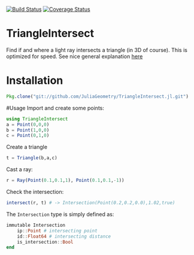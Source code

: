 [![Build Status](https://travis-ci.org/JuliaGeometry/TriangleIntersect.jl.svg?branch=master)](https://travis-ci.org/JuliaGeometry/TriangleIntersect.jl)
[![Coverage Status](https://coveralls.io/repos/JuliaGeometry/TriangleIntersect.jl/badge.svg?branch=master)](https://coveralls.io/r/JuliaGeometry/TriangleIntersect.jl?branch=master)

# TriangleIntersect

Find if and where a light ray intersects a triangle (in 3D of course). This is optimized for speed. See nice general explanation [here](http://geomalgorithms.com/a06-_intersect-2.html)

# Installation

```Julia
Pkg.clone("git://github.com/JuliaGeometry/TriangleIntersect.jl.git")
```

#Usage
Import and create some points:
```Julia
using TriangleIntersect
a = Point(0,0,0)
b = Point(1,0,0)
c = Point(0,1,0)
```

Create a triangle
```Julia
t = Triangle(b,a,c)
```

Cast a ray:
```Julia
r = Ray(Point(0.1,0.1,1), Point(0.1,0.1,-1))
```

Check the intersection:
```Julia
intersect(r, t) # -> Intersection(Point(0.2,0.2,0.0),1.02,true)
```
The `Intersection` type is simply defined as:
```Julia
immutable Intersection
    ip::Point # intersecting point
    id::Float64 # intersecting distance
    is_intersection::Bool
end
```
